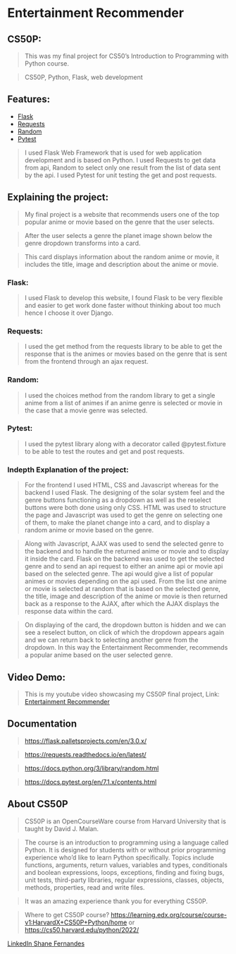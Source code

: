 # Entertainment Recommender

## CS50P:
>This was my final project for CS50’s Introduction to Programming with Python course.

>CS50P, Python, Flask, web development

## Features:

- [Flask](https://flask.palletsprojects.com/en/3.0.x/)
- [Requests](https://requests.readthedocs.io/en/latest/)
- [Random](https://docs.python.org/3/library/random.html)
- [Pytest](https://docs.pytest.org/en/7.1.x/contents.html)

>I used Flask Web Framework that is used for web application development and is based on Python.
>I used Requests to get data from api, Random to select only one result from the list of data sent by the api.
>I used Pytest for unit testing the get and post requests.

## Explaining the project:
>My final project is a website that recommends users one of the top popular anime or movie based on the genre that the user selects.

>After the user selects a genre the planet image shown below the genre dropdown transforms into a card.

>This card displays information about the random anime or movie, it includes the title, image and description about the anime or movie.

### Flask:
>I used Flask to develop this website, I found Flask to be very flexible and easier to get work done faster without thinking about too much hence I choose it over Django.

### Requests:
>I used the get method from the requests library to be able to get the response that is the animes or movies based on the genre that is sent from the frontend through an ajax request.

### Random:
>I used the choices method from the random library to get a single anime from a list of animes if an anime genre is selected or movie in the case that a movie genre was selected.

### Pytest:
>I used the pytest library along with a decorator called @pytest.fixture to be able to test the routes and get and post requests.

### Indepth Explanation of the project:
>For the frontend I used HTML, CSS and Javascript whereas for the backend I used Flask. The designing of the solar system feel and the genre buttons functioning as a dropdown as well as the reselect buttons were both done using only CSS. HTML was used to structure the page and Javascript was used to get the genre on selecting one of them, to make the planet change into a card, and to display a random anime or movie based on the genre. 

>Along with Javascript, AJAX was used to send the selected genre to the backend and to handle the returned anime or movie and to display it inside the card. Flask on the backend was used to get the selected genre and to send an api request to either an anime api or movie api based on the selected genre. The api would give a list of popular animes or movies depending on the api used. From the list one anime or movie is selected at random that is based on the selected genre, the title, image and description of the anime or movie is then returned back as a response to the AJAX, after which the AJAX displays the response data within the card.

>On displaying of the card, the dropdown button is hidden and we can see a reselect button, on click of which the dropdown appears again and we can return back to selecting another genre from the dropdown. In this way the Entertainment Recommender, recommends a popular anime based on the user selected genre.

## Video Demo:
>This is my youtube video showcasing my CS50P final project, Link: [Entertainment Recommender](https://youtu.be/ELfI_tzX1Go)

## Documentation
>https://flask.palletsprojects.com/en/3.0.x/

>https://requests.readthedocs.io/en/latest/

>https://docs.python.org/3/library/random.html

>https://docs.pytest.org/en/7.1.x/contents.html

## About CS50P
>CS50P is an OpenCourseWare course from Harvard University that is taught by David J. Malan.

>The course is an introduction to programming using a language called Python. It is designed for students with or without prior programming experience who’d like to learn Python specifically. Topics include functions, arguments, return values, variables and types, conditionals and boolean expressions, loops, exceptions, finding and fixing bugs, unit tests, third-party libraries, regular expressions, classes, objects, methods, properties, read and write files.

>It was an amazing experience thank you for everything CS50P.

> Where to get CS50P course?
https://learning.edx.org/course/course-v1:HarvardX+CS50P+Python/home or https://cs50.harvard.edu/python/2022/

[LinkedIn Shane Fernandes](https://www.linkedin.com/in/shane-fernandes-330677212/)